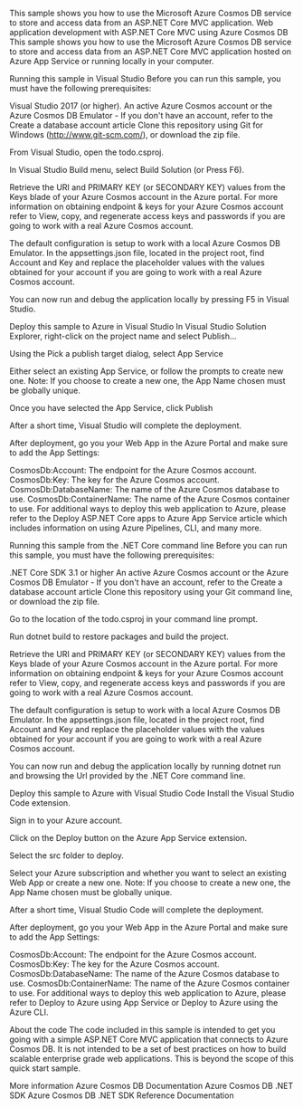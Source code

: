 This sample shows you how to use the Microsoft Azure Cosmos DB service to store and access data from an ASP.NET Core MVC application.
Web application development with ASP.NET Core MVC using Azure Cosmos DB
This sample shows you how to use the Microsoft Azure Cosmos DB service to store and access data from an ASP.NET Core MVC application hosted on Azure App Service or running locally in your computer.

Running this sample in Visual Studio
Before you can run this sample, you must have the following prerequisites:

Visual Studio 2017 (or higher).
An active Azure Cosmos account or the Azure Cosmos DB Emulator - If you don't have an account, refer to the Create a database account article
Clone this repository using Git for Windows (http://www.git-scm.com/), or download the zip file.

From Visual Studio, open the todo.csproj.

In Visual Studio Build menu, select Build Solution (or Press F6).

Retrieve the URI and PRIMARY KEY (or SECONDARY KEY) values from the Keys blade of your Azure Cosmos account in the Azure portal. For more information on obtaining endpoint & keys for your Azure Cosmos account refer to View, copy, and regenerate access keys and passwords if you are going to work with a real Azure Cosmos account.

The default configuration is setup to work with a local Azure Cosmos DB Emulator.
In the appsettings.json file, located in the project root, find Account and Key and replace the placeholder values with the values obtained for your account if you are going to work with a real Azure Cosmos account.

You can now run and debug the application locally by pressing F5 in Visual Studio.

Deploy this sample to Azure in Visual Studio
In Visual Studio Solution Explorer, right-click on the project name and select Publish...

Using the Pick a publish target dialog, select App Service

Either select an existing App Service, or follow the prompts to create new one. Note: If you choose to create a new one, the App Name chosen must be globally unique.

Once you have selected the App Service, click Publish

After a short time, Visual Studio will complete the deployment.

After deployment, go you your Web App in the Azure Portal and make sure to add the App Settings:

CosmosDb:Account: The endpoint for the Azure Cosmos account.
CosmosDb:Key: The key for the Azure Cosmos account.
CosmosDb:DatabaseName: The name of the Azure Cosmos database to use.
CosmosDb:ContainerName: The name of the Azure Cosmos container to use.
For additional ways to deploy this web application to Azure, please refer to the Deploy ASP.NET Core apps to Azure App Service article which includes information on using Azure Pipelines, CLI, and many more.

Running this sample from the .NET Core command line
Before you can run this sample, you must have the following prerequisites:

.NET Core SDK 3.1 or higher
An active Azure Cosmos account or the Azure Cosmos DB Emulator - If you don't have an account, refer to the Create a database account article
Clone this repository using your Git command line, or download the zip file.

Go to the location of the todo.csproj in your command line prompt.

Run dotnet build to restore packages and build the project.

Retrieve the URI and PRIMARY KEY (or SECONDARY KEY) values from the Keys blade of your Azure Cosmos account in the Azure portal. For more information on obtaining endpoint & keys for your Azure Cosmos account refer to View, copy, and regenerate access keys and passwords if you are going to work with a real Azure Cosmos account.

The default configuration is setup to work with a local Azure Cosmos DB Emulator.
In the appsettings.json file, located in the project root, find Account and Key and replace the placeholder values with the values obtained for your account if you are going to work with a real Azure Cosmos account.

You can now run and debug the application locally by running dotnet run and browsing the Url provided by the .NET Core command line.

Deploy this sample to Azure with Visual Studio Code
Install the Visual Studio Code extension.

Sign in to your Azure account.

Click on the Deploy button on the Azure App Service extension.

Select the src folder to deploy.

Select your Azure subscription and whether you want to select an existing Web App or create a new one. Note: If you choose to create a new one, the App Name chosen must be globally unique.

After a short time, Visual Studio Code will complete the deployment.

After deployment, go you your Web App in the Azure Portal and make sure to add the App Settings:

CosmosDb:Account: The endpoint for the Azure Cosmos account.
CosmosDb:Key: The key for the Azure Cosmos account.
CosmosDb:DatabaseName: The name of the Azure Cosmos database to use.
CosmosDb:ContainerName: The name of the Azure Cosmos container to use.
For additional ways to deploy this web application to Azure, please refer to Deploy to Azure using App Service or Deploy to Azure using the Azure CLI.

About the code
The code included in this sample is intended to get you going with a simple ASP.NET Core MVC application that connects to Azure Cosmos DB. It is not intended to be a set of best practices on how to build scalable enterprise grade web applications. This is beyond the scope of this quick start sample.

More information
Azure Cosmos DB Documentation
Azure Cosmos DB .NET SDK
Azure Cosmos DB .NET SDK Reference Documentation
